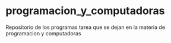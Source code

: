 # programacion_y_computadoras
Repositorio de los programas tarea que se dejan en la materia de programacion y computadoras
